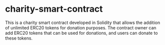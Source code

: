 # charity-smart-contract
This is a charity smart contract developed in Solidity that allows the addition of unlimited ERC20 tokens for donation purposes. The contract owner can add ERC20 tokens that can be used for donations, and users can donate to these tokens.

